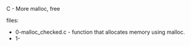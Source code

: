 C - More malloc, free

files:

- 0-malloc_checked.c - function that allocates memory using malloc.
- 1-
